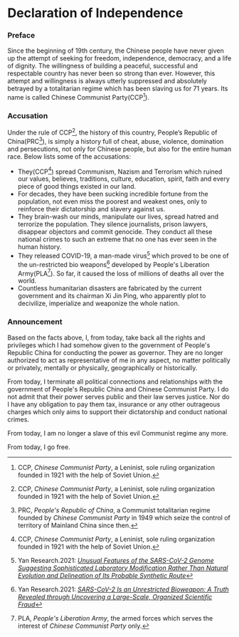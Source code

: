 # Declaration of Independence

### Preface

Since the beginning of 19th century, the Chinese people have never given up the attempt of seeking for freedom, independence, democracy, and a life of dignity. The willingness of building a peaceful, successful and respectable country has never been so strong than ever. However, this attempt and willingness is always utterly suppressed and absolutely betrayed by a totalitarian regime which has been slaving us for 71 years. Its name is called Chinese Communist Party(CCP[^1]).

### Accusation

Under the rule of CCP[^1], the history of this country, People’s Republic of China(PRC[^2]), is simply a history full of cheat, abuse, violence, domination and persecutions, not only for Chinese people, but also for the entire human race. Below lists some of the accusations:

- They(CCP[^1]) spread Communism, Nazism and Terrorism which ruined our values, believes, traditions, culture, education, spirit, faith and every piece of good things existed in our land.
- For decades, they have been sucking incredible fortune from the population, not even miss the poorest and weakest ones, only to reinforce their dictatorship and slavery against us.
- They brain-wash our minds, manipulate our lives, spread hatred and terrorize the population. They silence journalists, prison lawyers, disappear objectors and commit genocide. They conduct all these national crimes to such an extreme that no one has ever seen in the human history.
- They released COVID-19, a man-made virus[^3] which proved to be one of the un-restricted bio weapons[^4] developed by People's Liberation Army(PLA[^5]). So far, it caused the loss of millions of deaths all over the world.
- Countless humanitarian disasters are fabricated by the current government and its chairman Xi Jin Ping, who apparently plot to decivilize, imperialize and weaponize the whole nation.

### Announcement

Based on the facts above, I, from today, take back all the rights and privileges which I had somehow given to the government of People's Republic China for conducting the power as governor. They are no longer authorized to act as representative of me in any aspect, no matter politically or privately, mentally or physically, geographically or historically.  

From today, I terminate all political connections and relationships with the government of People's Republic China and Chinese Communist Party. I do not admit that their power serves public and their law serves justice. Nor do I have any obligation to pay them tax, insurance or any other outrageous charges which only aims to support their dictatorship and conduct national crimes.

From today, I am no longer a slave of this evil Communist regime any more. 

From today, I go free.






[^1]: CCP, *Chinese Communist Party*, a Leninist, sole ruling organization founded in 1921 with the help of Soviet Union.
[^2]: PRC, *People's Republic of China*, a Communist totalitarian regime founded by *Chinese Communist Party* in 1949 which seize the control of territory of Mainland China since then.
[^3]: Yan Research.2021: [*Unusual Features of the SARS-CoV-2 Genome Suggesting Sophisticated Laboratory Modification Rather Than Natural Evolution and Delineation of Its Probable Synthetic Route*](https://zenodo.org/record/4028830#.YoLB6Oi-uHs)
[^4]: Yan Research.2021: [*SARS-CoV-2 Is an Unrestricted Bioweapon: A Truth Revealed through Uncovering a Large-Scale, Organized Scientific Fraud*](https://zenodo.org/record/4073131#.YoLCqei-uHs)
[^5]: PLA, *People's Liberation Army*, the armed forces which serves the interest of *Chinese Communist Party* only.

